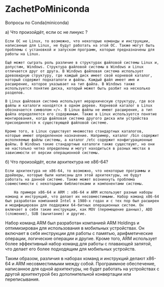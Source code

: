 # ZachetPoMiniconda
Вопросы по Conda(miniconda)

а) Что произойдёт, если ос не линукс ?

	Если ОС не Linux, то возможно, что некоторые команды и инструкции, написанные для Linux, не будут работать на этой ОС. Также могут быть проблемы с установкой и запуском программ, которые предназначены для работы на Linux.
	
	Ещё может сыграть роль различие в структурах файловой системы Linux и, допустим, Windows. Структура файловой системы в Windows и Linux отличается друг от друга. В Windows файловая система использует древовидную структуру, где каждый диск имеет свой корневой каталог, который содержит подкаталоги и файлы. Каждый файл имеет имя и расширение, которое указывает на тип файла. В Windows также используется понятие диска, который может быть разбит на несколько разделов.

	В Linux файловая система использует иерархическую структуру, где все файлы и каталоги находятся в одном дереве. Корневой каталог в Linux обозначается символом «/». В Linux файлы не имеют расширения, а тип файла определяется его содержимым. Также в Linux используется понятие монтирования, когда файловая система другого диска или устройства присоединяется к существующей файловой системе.

	Кроме того, в Linux существует множество стандартных каталогов, которые имеют определенное назначение. Например, каталог /bin содержит исполняемые файлы системы, а каталог /etc содержит конфигурационные файлы. В Windows такие стандартные каталоги также существуют, но они не настолько четко определены и могут находиться в разных местах в зависимости от версии операционной системы.

б) Что произойдёт, если архитектура не x86-64?

	Если архитектура не x86-64, то возможно, что некоторые программы и драйверы, которые были написаны для этой архитектуры, не будут работать на данной системе. Также может возникнуть проблема совместимости с некоторыми библиотеками и компонентами системы.
	
		На примере x86-64 и ARM : x86-64 и ARM используют разные наборы команд и инструкций, что делает их несовместимыми. Набор команд x86-64 был разработан компанией Intel в 1980-х годах и с тех пор был расширен и модифицирован для поддержки 64-битных операционных систем. Он включает в себя такие инструкции, как MOV (перемещение данных), ADD (сложение), SUB (вычитание) и другие.

  Набор команд ARM был разработан компанией ARM Holdings и оптимизирован для использования в мобильных устройствах. Он включает в себя инструкции для работы с памятью, арифметические операции, логические операции и другие. Кроме того, ARM использует более эффективный набор команд для работы с плавающей запятой, что делает его более подходящим для мобильных устройств.

  Таким образом, различия в наборах команд и инструкций делают x86-64 и ARM несовместимыми между собой. Программное обеспечение, написанное для одной архитектуры, не будет работать на устройствах с другой архитектурой без дополнительной конвертации или переписывания.
